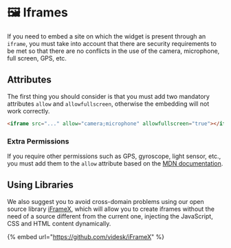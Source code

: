 # 🖼 Iframes

If you need to embed a site on which the widget is present through an `iframe`, you must take into account that there are security requirements to be met so that there are no conflicts in the use of the camera, microphone, full screen, GPS, etc.

## Attributes

The first thing you should consider is that you must add two mandatory attributes `allow` and `allowfullscreen`, otherwise the embedding will not work correctly.

```html
<iframe src="..." allow="camera;microphone" allowfullscreen="true"></iframe>
```

### Extra Permissions

If you require other permissions such as GPS, gyroscope, light sensor, etc., you must add them to the `allow` attribute based on the [MDN documentation](https://developer.mozilla.org/en-US/docs/Web/HTTP/Permissions\_Policy).

## Using Libraries

We also suggest you to avoid cross-domain problems using our open source library [iFrameX](https://github.com/videsk/iFrameX), which will allow you to create iframes without the need of a source different from the current one, injecting the JavaScript, CSS and HTML content dynamically.

{% embed url="https://github.com/videsk/iFrameX" %}
